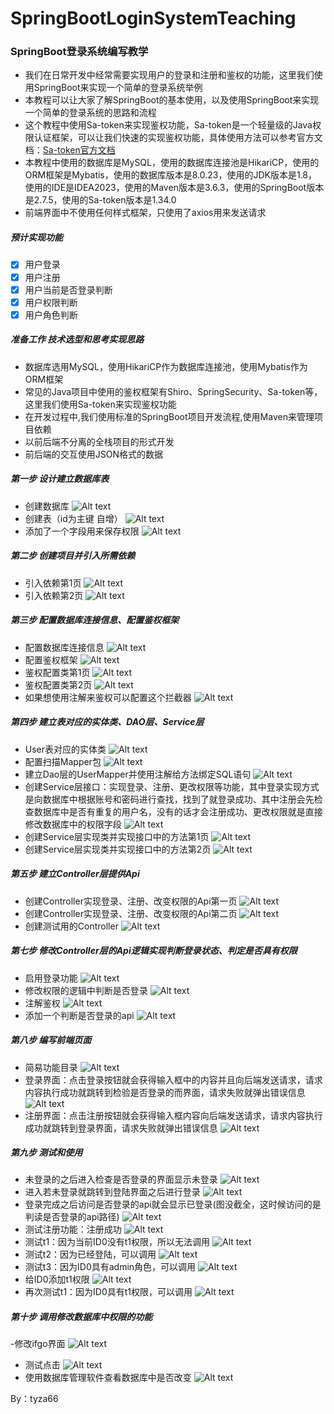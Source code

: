 # SpringBootLoginSystemTeaching
### SpringBoot登录系统编写教学
- 我们在日常开发中经常需要实现用户的登录和注册和鉴权的功能，这里我们使用SpringBoot来实现一个简单的登录系统举例
- 本教程可以让大家了解SpringBoot的基本使用，以及使用SpringBoot来实现一个简单的登录系统的思路和流程
- 这个教程中使用Sa-token来实现鉴权功能，Sa-token是一个轻量级的Java权限认证框架，可以让我们快速的实现鉴权功能，具体使用方法可以参考官方文档：[Sa-token官方文档](https://sa-token.cc/doc.html)
- 本教程中使用的数据库是MySQL，使用的数据库连接池是HikariCP，使用的ORM框架是Mybatis，使用的数据库版本是8.0.23，使用的JDK版本是1.8，使用的IDE是IDEA2023，使用的Maven版本是3.6.3，使用的SpringBoot版本是2.7.5，使用的Sa-token版本是1.34.0
- 前端界面中不使用任何样式框架，只使用了axios用来发送请求

##### 预计实现功能
  - [x] 用户登录
  - [x] 用户注册
  - [x] 用户当前是否登录判断
  - [x] 用户权限判断
  - [x] 用户角色判断

##### 准备工作 技术选型和思考实现思路
  - 数据库选用MySQL，使用HikariCP作为数据库连接池，使用Mybatis作为ORM框架
  - 常见的Java项目中使用的鉴权框架有Shiro、SpringSecurity、Sa-token等，这里我们使用Sa-token来实现鉴权功能
  - 在开发过程中,我们使用标准的SpringBoot项目开发流程,使用Maven来管理项目依赖
  - 以前后端不分离的全栈项目的形式开发
  - 前后端的交互使用JSON格式的数据

##### 第一步 设计建立数据库表
  - 创建数据库
    ![Alt text](./%E6%95%99%E7%A8%8B%E5%9B%BE%E7%89%87/%E5%88%9B%E5%BB%BA%E6%95%B0%E6%8D%AE%E5%BA%93.png)
  - 创建表（id为主键 自增）
    ![Alt text](./%E6%95%99%E7%A8%8B%E5%9B%BE%E7%89%87/%E5%BB%BA%E8%A1%A8.png)
  - 添加了一个字段用来保存权限
    ![Alt text](./%E6%95%99%E7%A8%8B%E5%9B%BE%E7%89%87/%E6%B7%BB%E5%8A%A0%E4%BA%86%E4%B8%80%E4%B8%AA%E5%AD%97%E6%AE%B5%E7%94%A8%E6%9D%A5%E5%8C%BA%E5%88%86%E6%9D%83%E9%99%90.png)

##### 第二步 创建项目并引入所需依赖
  - 引入依赖第1页
    ![Alt text](./%E6%95%99%E7%A8%8B%E5%9B%BE%E7%89%87/%E5%BC%95%E5%85%A5%E4%BE%9D%E8%B5%961.png)
  - 引入依赖第2页
    ![Alt text](./%E6%95%99%E7%A8%8B%E5%9B%BE%E7%89%87/%E5%BC%95%E5%85%A5%E4%BE%9D%E8%B5%962.png)

##### 第三步 配置数据库连接信息、配置鉴权框架
  - 配置数据库连接信息
    ![Alt text](./%E6%95%99%E7%A8%8B%E5%9B%BE%E7%89%87/%E9%85%8D%E7%BD%AE%E6%95%B0%E6%8D%AE%E5%BA%93%E8%BF%9E%E6%8E%A5%E4%BF%A1%E6%81%AF.png)
   - 配置鉴权框架
    ![Alt text](./%E6%95%99%E7%A8%8B%E5%9B%BE%E7%89%87/%E9%85%8D%E7%BD%AE%E9%89%B4%E6%9D%83%E6%A1%86%E6%9E%B6.png) 
  - 鉴权配置类第1页
    ![Alt text](./%E6%95%99%E7%A8%8B%E5%9B%BE%E7%89%87/%E9%89%B4%E6%9D%83%E9%85%8D%E7%BD%AE%E7%B1%BB1.png) 
  - 鉴权配置类第2页
    ![Alt text](./%E6%95%99%E7%A8%8B%E5%9B%BE%E7%89%87/%E9%89%B4%E6%9D%83%E9%85%8D%E7%BD%AE%E7%B1%BB2.png) 
  - 如果想使用注解来鉴权可以配置这个拦截器
    ![Alt text](./%E6%95%99%E7%A8%8B%E5%9B%BE%E7%89%87/%E9%85%8D%E7%BD%AE%E6%8B%A6%E6%88%AA%E5%99%A8%E4%BB%A5%E6%94%AF%E6%8C%81%E6%B3%A8%E8%A7%A3.png) 

##### 第四步 建立表对应的实体类、DAO层、Service层
  - User表对应的实体类
    ![Alt text](./%E6%95%99%E7%A8%8B%E5%9B%BE%E7%89%87/%E7%94%A8%E6%88%B7%E5%AE%9E%E4%BD%93%E7%B1%BB.png)
  - 配置扫描Mapper包
    ![Alt text](./%E6%95%99%E7%A8%8B%E5%9B%BE%E7%89%87/%E6%89%AB%E6%8F%8FMapper%E5%8C%85.png)
  - 建立Dao层的UserMapper并使用注解给方法绑定SQL语句
    ![Alt text](./%E6%95%99%E7%A8%8B%E5%9B%BE%E7%89%87/%E5%BB%BA%E7%AB%8BDao%E5%B1%82%E7%9A%84Mapper.png)
  - 创建Service层接口：实现登录、注册、更改权限等功能，其中登录实现方式是向数据库中根据账号和密码进行查找，找到了就登录成功、其中注册会先检查数据库中是否有重复的用户名，没有的话才会注册成功、更改权限就是直接修改数据库中的权限字段
    ![Alt text](./%E6%95%99%E7%A8%8B%E5%9B%BE%E7%89%87/%E5%88%9B%E5%BB%BAService%E5%B1%82%E6%8E%A5%E5%8F%A3.png)
  - 创建Service层实现类并实现接口中的方法第1页
    ![Alt text](./%E6%95%99%E7%A8%8B%E5%9B%BE%E7%89%87/Service%E5%AE%9E%E7%8E%B0%E7%B1%BB1.png)
  - 创建Service层实现类并实现接口中的方法第2页
    ![Alt text](./%E6%95%99%E7%A8%8B%E5%9B%BE%E7%89%87/Services%E5%AE%9E%E7%8E%B0%E7%B1%BB2.png)

##### 第五步 建立Controller层提供Api
  - 创建Controller实现登录、注册、改变权限的Api第一页
    ![Alt text](./%E6%95%99%E7%A8%8B%E5%9B%BE%E7%89%87/controller1.png)
  - 创建Controller实现登录、注册、改变权限的Api第二页
    ![Alt text](./%E6%95%99%E7%A8%8B%E5%9B%BE%E7%89%87/controller2.png)
  - 创建测试用的Controller
    ![Alt text](./%E6%95%99%E7%A8%8B%E5%9B%BE%E7%89%87/%E6%B5%8B%E8%AF%95%E7%94%A8controller.png)

##### 第七步 修改Controller层的Api逻辑实现判断登录状态、判定是否具有权限
  - 启用登录功能
    ![Alt text](./%E6%95%99%E7%A8%8B%E5%9B%BE%E7%89%87/%E5%90%AF%E7%94%A8%E7%99%BB%E5%BD%95%E5%8A%9F%E8%83%BD.png)
  - 修改权限的逻辑中判断是否登录
    ![Alt text](./%E6%95%99%E7%A8%8B%E5%9B%BE%E7%89%87/%E5%88%A4%E6%96%AD%E6%98%AF%E5%90%A6%E7%99%BB%E5%BD%95.png)
  - 注解鉴权
    ![Alt text](./%E6%95%99%E7%A8%8B%E5%9B%BE%E7%89%87/%E6%B3%A8%E8%A7%A3%E9%89%B4%E6%9D%83.png)
  - 添加一个判断是否登录的api
    ![Alt text](./%E6%95%99%E7%A8%8B%E5%9B%BE%E7%89%87/%E5%88%A4%E6%96%AD%E6%98%AF%E5%90%A6%E7%99%BB%E5%BD%95api.png)

##### 第八步 编写前端页面
  - 简易功能目录
    ![Alt text](./%E6%95%99%E7%A8%8B%E5%9B%BE%E7%89%87/%E5%8A%9F%E8%83%BD%E7%9B%AE%E5%BD%95.png)
  - 登录界面：点击登录按钮就会获得输入框中的内容并且向后端发送请求，请求内容执行成功就跳转到检验是否登录的而界面，请求失败就弹出错误信息
    ![Alt text](./%E6%95%99%E7%A8%8B%E5%9B%BE%E7%89%87/%E7%99%BB%E5%BD%95%E7%95%8C%E9%9D%A2.png)
  - 注册界面：点击注册按钮就会获得输入框内容向后端发送请求，请求内容执行成功就跳转到登录界面，请求失败就弹出错误信息
    ![Alt text](./%E6%95%99%E7%A8%8B%E5%9B%BE%E7%89%87/%E6%B3%A8%E5%86%8C%E7%95%8C%E9%9D%A2.png)

##### 第九步 测试和使用
  - 未登录的之后进入检查是否登录的界面显示未登录
    ![Alt text](./%E6%95%99%E7%A8%8B%E5%9B%BE%E7%89%87/%E6%9C%AA%E7%99%BB%E5%BD%95.png)
  - 进入若未登录就跳转到登陆界面之后进行登录
    ![Alt text](./%E6%95%99%E7%A8%8B%E5%9B%BE%E7%89%87/%E7%99%BB%E5%BD%95%E6%88%90%E5%8A%9F.png)
  - 登录完成之后访问是否登录的api就会显示已登录(图没截全，这时候访问的是判读是否登录的api路径)
    ![Alt text](./%E6%95%99%E7%A8%8B%E5%9B%BE%E7%89%87/%E5%B7%B2%E7%BB%8F%E7%99%BB%E9%99%86.png)
  - 测试注册功能：注册成功
    ![Alt text](./%E6%95%99%E7%A8%8B%E5%9B%BE%E7%89%87/%E6%B3%A8%E5%86%8C%E6%88%90%E5%8A%9F.png)
  - 测试t1：因为当前ID0没有t1权限，所以无法调用
    ![Alt text](./%E6%95%99%E7%A8%8B%E5%9B%BE%E7%89%87/%E8%B0%83%E7%94%A8t1%E5%A4%B1%E8%B4%A5.png)
  - 测试t2：因为已经登陆，可以调用
    ![Alt text](./%E6%95%99%E7%A8%8B%E5%9B%BE%E7%89%87/t2%E6%B5%8B%E8%AF%95.png)
  - 测试t3：因为ID0具有admin角色，可以调用
    ![Alt text](./%E6%95%99%E7%A8%8B%E5%9B%BE%E7%89%87/t3%E6%B5%8B%E8%AF%95.png)
  - 给ID0添加t1权限
    ![Alt text](./%E6%95%99%E7%A8%8B%E5%9B%BE%E7%89%87/%E6%B7%BB%E5%8A%A0t1%E6%9D%83%E9%99%90.png)
  - 再次测试t1：因为ID0具有t1权限，可以调用
   ![Alt text](./%E6%95%99%E7%A8%8B%E5%9B%BE%E7%89%87/%E6%B5%8B%E8%AF%95t1%E6%88%90%E5%8A%9F.png)

##### 第十步 调用修改数据库中权限的功能
  -修改ifgo界面
    ![Alt text](./%E6%95%99%E7%A8%8B%E5%9B%BE%E7%89%87/%E5%9C%A8%E6%B2%A1%E7%99%BB%E9%99%86%E5%B0%B1%E8%B7%B3%E5%88%B0%E7%99%BB%E5%BD%95%E7%9A%84%E7%95%8C%E9%9D%A2%E9%87%8C%E9%9D%A2%E5%8A%A0%E5%85%A5%E4%B8%80%E4%B8%AA%E6%8C%89%E9%92%AE.png)
  - 测试点击
    ![Alt text](./%E6%95%99%E7%A8%8B%E5%9B%BE%E7%89%87/%E7%82%B9%E5%87%BB%E4%BF%AE%E6%94%B9%E6%9D%83%E9%99%90.png)
  - 使用数据库管理软件查看数据库中是否改变
    ![Alt text](./%E6%95%99%E7%A8%8B%E5%9B%BE%E7%89%87//%E5%AD%97%E6%AE%B5%E6%94%B9%E5%8F%98.png)


By：tyza66
